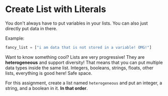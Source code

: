 # Create List with Literals

You don't always have to put variables in your lists. You can also just directly
put data in there.

Example:

```python
fancy_list = ["i am data that is not stored in a variable! OMG!"]
```

Want to know something cool? Lists are very progressive!
They are **heterogeneous** and support diversity! That means that you can put
multiple data types inside the same list. Integers, booleans, strings, floats, other lists, everything is good here! Safe space.

For this assignment, create a list named `heterogeneous` and put an integer, a string, and a boolean in it. **In that order**.
